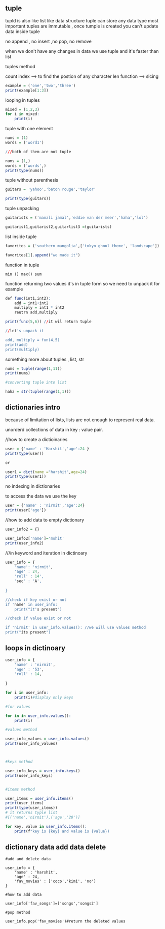 
## tuple

tupld is also like list like data structure
tuple can store any data type
most important tuples are immutable , once tumple is created you can't update 
data inside tuple

no append , no insert ,no pop, no remove

when we don't have any changes in data we use tuple and it's faster than list


tuples method

count
index --> to find the postion of any character
len function -->
slcing

```r
example = ('one','two','three')
print(example[1:3])
```




looping in tuples

```r
mixed = (1,2,3)
for i in mixed:
	print(i)
```


tuple with one element

```r
nums = (1)
words = ('word1') 

///both of them are not tuple

nums = (1,)
words = ('words',)
print(type(nums))

```


tuple without parenthesis

```r
guitars = 'yahoo','baton rouge','taylor'

print(type(guitars))

```


tuple unpacking 

```r
guitarists = ('manali jamal','eddie van der meer','haha','lol')

guitarist1,guitarist2,guitarlist3 =(guitarists)

```

list inside tuple

```r
favorites = ('southern mangolia',['tokyo ghoul theme', 'landscape'])

favorites[1].append("we made it")

```


function in tuple

```
min () max() sum
```


function returning two values it's in tuple form so we need to unpack it for example

```r
def func(int1,int2):
	add = int1+int2
	multiply = int1 * int2
	reutrn add,multiply

print(func(5,6)) //it wil return tuple

//let's unpack it

add, multiply = fun(4,5)
print(add)
print(multiply)
```

something more about tuples , list, str

```r
nums = tuple(range(1,11))
print(nums)

#converting tuple into list

haha = str(tuple(range(1,1)))


```



## dictionaries intro

because of limitation of lists, lists are not enough to represent real data.

unorderd collections of data in key : value pair.

//how to create a dictioinaries


```r
user = {'name' : 'Harshit','age':24 }
print(type(user))

or

user1 = dict(name ="harshit",age=24)
print(type(user1))
```

no indexing in dictionaries

to access the data we use the key

```r
user = {'name' : 'nirmit','age':24}
print(user['age'])
```

//how to add data to empty dictionary

```r
user_info2 = {}

user_info2['name']='mohit'
print(user_info2)
```


///in keyword and iteration in dictinoary


```r
user_info = {
	'name': 'nirmit',
	'age' : 24,
	'roll' : 14',
	'sec' : 'A',
	
}

//check if key exist or not
if 'name' in user_info:
	print("it's present")

//check if value exist or not

if 'nirmit' in user_info.values(): //we will use values method 
print("its present")
```

## loops in dictinoary

```r
user_info = {
	'name' : 'nirmit',
	'age' : '53',
	'roll' : 14,
	
}

for i in user_info:
	print(i)#display only keys

#for values

for in in user_info.values():
	print(i)

#values method

user_info_values = user_info.values()
print(user_info_values)



#keys method

user_info_keys = user_info.keys()
print(user_info_keys)


#items method

user_items = user_info.items()
print(user_items)
print(type(user_items))
# it returns typle list
#[('name','nirmit'),('age','20')]

for key, value in user_info.items():
	print(f"key is {key} and value is {value})
```


## dictionary data add data delete


```
#add and delete data

user_info = {
	'name' : 'harshit',
	'age' : 24,
	'fav_movies' : ['coco','kimi', 'no']
}

#how to add data

user_info['fav_songs']=['songs','songs2']

#pop method

user_info.pop('fav_movies')#return the deleted values





```





